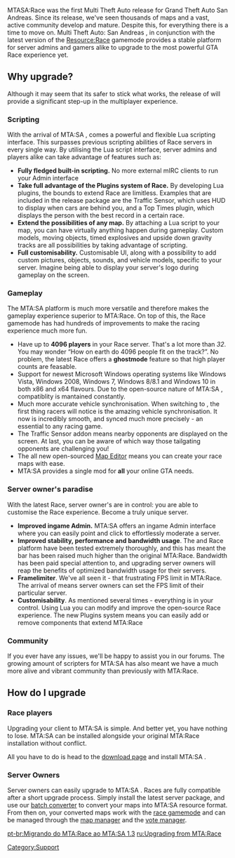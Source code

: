MTASA:Race was the first Multi Theft Auto release for Grand Theft Auto San Andreas. Since its release, we've seen thousands of maps and a vast, active community develop and mature. Despite this, for everything there is a time to move on. Multi Theft Auto: San Andreas , in conjunction with the latest version of the [<Resource:Race>](/Resource:Race.md "wikilink") gamemode provides a stable platform for server admins and gamers alike to upgrade to the most powerful GTA Race experience yet.

Why upgrade?
------------

Although it may seem that its safer to stick what works, the release of will provide a significant step-up in the multiplayer experience.

### Scripting

With the arrival of MTA:SA , comes a powerful and flexible Lua scripting interface. This surpasses previous scripting abilities of Race servers in every single way. By utilising the Lua script interface, server admins and players alike can take advantage of features such as:

-   **Fully fledged built-in scripting.** No more external mIRC clients to run your Admin interface
-   **Take full advantage of the Plugins system of Race.** By developing Lua plugins, the bounds to extend Race are limitless. Examples that are included in the release package are the Traffic Sensor, which uses HUD to display when cars are behind you, and a Top Times plugin, which displays the person with the best record in a certain race.
-   **Extend the possibilities of any map.** By attaching a Lua script to your map, you can have virtually anything happen during gameplay. Custom models, moving objects, timed explosives and upside down gravity tracks are all possibilities by taking advantage of scripting.
-   **Full customisability.** Customisable UI, along with a possibility to add custom pictures, objects, sounds, and vehicle models, specific to your server. Imagine being able to display your server's logo during gameplay on the screen.

### Gameplay

The MTA:SA platform is much more versatile and therefore makes the gameplay experience superior to MTA:Race. On top of this, the Race gamemode has had hundreds of improvements to make the racing experience much more fun.

-   Have up to **4096 players** in your Race server. That's a lot more than *32*. You may wonder “How on earth do 4096 people fit on the track?”. No problem, the latest Race offers a **ghostmode** feature so that high player counts are feasable.
-   Support for newest Microsoft Windows operating systems like Windows Vista, Windows 2008, Windows 7, Windows 8/8.1 and Windows 10 in both x86 and x64 flavours. Due to the open-source nature of MTA:SA , compatiblity is mantained constantly.
-   Much more accurate vehicle synchronisation. When switching to , the first thing racers will notice is the amazing vehicle synchronisation. It now is incredibly smooth, and synced much more precisely - an essential to any racing game.
-   The Traffic Sensor addon means nearby opponents are displayed on the screen. At last, you can be aware of which way those tailgating opponents are challenging you!
-   The all new open-sourced [Map Editor](/Resource:Editor.md "wikilink") means you can create your race maps with ease.
-   MTA:SA provides a single mod for **all** your online GTA needs.

### Server owner's paradise

With the latest Race, server owner's are in control: you are able to customise the Race experience. Become a truly unique server.

-   **Improved ingame Admin.** MTA:SA offers an ingame Admin interface where you can easily point and click to effortlessly moderate a server.
-   **Improved stability, performance and bandwidth usage**. The and Race platform have been tested extremely thoroughly, and this has meant the bar has been raised much higher than the original MTA:Race. Bandwidth has been paid special attention to, and upgrading server owners will reap the benefits of optimized bandwidth usage for their servers.
-   **Framelimiter**. We've all seen it - that frustrating FPS limit in MTA:Race. The arrival of means server owners can set the FPS limit of their particular server.
-   **Customisability**. As mentioned several times - everything is in your control. Using Lua you can modify and improve the open-source Race experience. The new Plugins system means you can easily add or remove components that extend MTA:Race

### Community

If you ever have any issues, we'll be happy to assist you in our forums. The growing amount of scripters for MTA:SA has also meant we have a much more alive and vibrant community than previously with MTA:Race.

How do I upgrade
----------------

### Race players

Upgrading your client to MTA:SA is simple. And better yet, you have nothing to lose. MTA:SA can be installed alongside your original MTA:Race installation without conflict.

All you have to do is head to the [download page](http://www.mtasa.com/) and install MTA:SA .

### Server Owners

Server owners can easily upgrade to MTA:SA . Races are fully compatible after a short upgrade process. Simply install the latest server package, and use our [batch converter](http://files.mtasa.com/apps/1.0/raceconv.zip) to convert your maps into MTA:SA resource format. From then on, your converted maps work with the [race gamemode](/Resource:race.md "wikilink") and can be managed through the [map manager](/Resource:mapmanager.md "wikilink") and the [vote manager](/Resource:votemanager.md "wikilink").

[pt-br:Migrando do MTA:Race ao MTA:SA 1.3](/pt-br:Migrando_do_MTA:Race_ao_MTA:SA_1.3.md "wikilink") [ru:Upgrading from MTA:Race](/ru:Upgrading_from_MTA:Race.md "wikilink")

[Category:Support](/Category:Support.md "wikilink")
